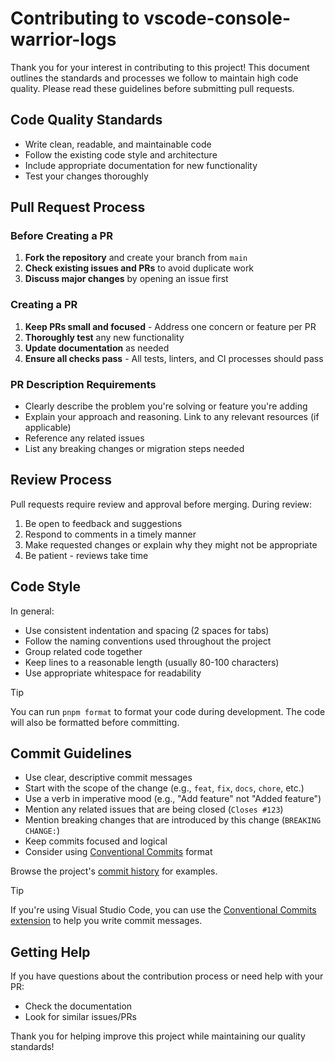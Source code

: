 # Contributing to vscode-console-warrior-logs

Thank you for your interest in contributing to this project! This document outlines the standards and processes we follow to maintain high code quality. Please read these guidelines before submitting pull requests.

## Code Quality Standards

- Write clean, readable, and maintainable code
- Follow the existing code style and architecture
- Include appropriate documentation for new functionality
- Test your changes thoroughly

## Pull Request Process

### Before Creating a PR

1. **Fork the repository** and create your branch from `main`
2. **Check existing issues and PRs** to avoid duplicate work
3. **Discuss major changes** by opening an issue first

### Creating a PR

1. **Keep PRs small and focused** - Address one concern or feature per PR
2. **Thoroughly test** any new functionality
3. **Update documentation** as needed
4. **Ensure all checks pass** - All tests, linters, and CI processes should pass

### PR Description Requirements

- Clearly describe the problem you're solving or feature you're adding
- Explain your approach and reasoning. Link to any relevant resources (if applicable)
- Reference any related issues
- List any breaking changes or migration steps needed

## Review Process

Pull requests require review and approval before merging. During review:

1. Be open to feedback and suggestions
2. Respond to comments in a timely manner
3. Make requested changes or explain why they might not be appropriate
4. Be patient - reviews take time

## Code Style

In general:

- Use consistent indentation and spacing (2 spaces for tabs)
- Follow the naming conventions used throughout the project
- Group related code together
- Keep lines to a reasonable length (usually 80-100 characters)
- Use appropriate whitespace for readability

> [!TIP]
> You can run `pnpm format` to format your code during development. The code will also be formatted before committing.

## Commit Guidelines

- Use clear, descriptive commit messages
- Start with the scope of the change (e.g., `feat`, `fix`, `docs`, `chore`, etc.)
- Use a verb in imperative mood (e.g., "Add feature" not "Added feature")
- Mention any related issues that are being closed (`Closes #123`)
- Mention breaking changes that are introduced by this change (`BREAKING CHANGE:`)
- Keep commits focused and logical
- Consider using [Conventional Commits](https://www.conventionalcommits.org/) format

Browse the project's [commit history](https://github.com/Wombosvideo/tw-animate-css/commits/main) for examples.

> [!TIP]
> If you're using Visual Studio Code, you can use the [Conventional Commits extension](https://marketplace.visualstudio.com/items?itemName=vivaxy.vscode-conventional-commits) to help you write commit messages.

## Getting Help

If you have questions about the contribution process or need help with your PR:

- Check the documentation
- Look for similar issues/PRs

Thank you for helping improve this project while maintaining our quality standards!